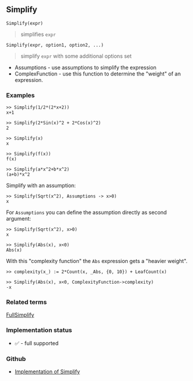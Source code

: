 ## Simplify 

```
Simplify(expr)
```

> simplifies `expr`

```
Simplify(expr, option1, option2, ...)
```

> simplify `expr` with some additional options set

* Assumptions - use assumptions to simplify the expression
* ComplexFunction - use this function to determine the "weight" of an expression.

### Examples

```
>> Simplify(1/2*(2*x+2))
x+1

>> Simplify(2*Sin(x)^2 + 2*Cos(x)^2)
2

>> Simplify(x)
x

>> Simplify(f(x))
f(x)

>> Simplify(a*x^2+b*x^2)
(a+b)*x^2
```

Simplify with an assumption:

```
>> Simplify(Sqrt(x^2), Assumptions -> x>0)
x
```

For `Assumptions` you can define the assumption directly as second argument:

```
>> Simplify(Sqrt(x^2), x>0)
x
```

```
>> Simplify(Abs(x), x<0)
Abs(x)
```

With this "complexity function" the `Abs` expression gets a "heavier weight".

```
>> complexity(x_) := 2*Count(x, _Abs, {0, 10}) + LeafCount(x)

>> Simplify(Abs(x), x<0, ComplexityFunction->complexity)
-x
```

### Related terms 
[FullSimplify](FullSimplify.md) 






### Implementation status

* &#x2705; - full supported

### Github

* [Implementation of Simplify](https://github.com/axkr/symja_android_library/blob/master/symja_android_library/matheclipse-core/src/main/java/org/matheclipse/core/builtin/SimplifyFunctions.java#L193) 

